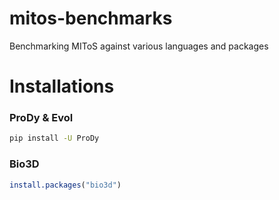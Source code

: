 # mitos-benchmarks
Benchmarking MIToS against various languages and packages

# Installations

### ProDy & Evol
```bash
pip install -U ProDy
```
### Bio3D
```R
install.packages("bio3d")
```
